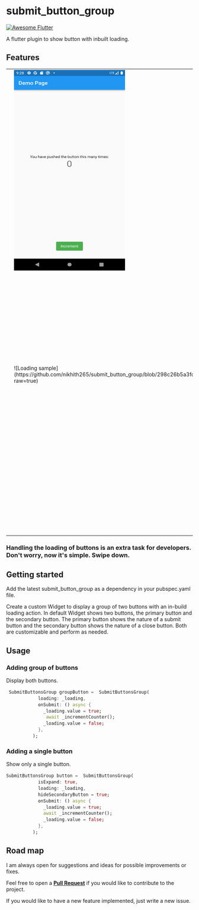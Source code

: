 <!-- 
This README describes the package. If you publish this package to pub.dev,
this README's contents appear on the landing page for your package.

For information about how to write a good package README, see the guide for
[writing package pages](https://dart.dev/guides/libraries/writing-package-pages). 

For general information about developing packages, see the Dart guide for
[creating packages](https://dart.dev/guides/libraries/create-library-packages)
and the Flutter guide for
[developing packages and plugins](https://flutter.dev/developing-packages). 
-->
# submit_button_group
<a href="https://stackoverflow.com/questions/tagged/flutter?sort=votes">
   <img alt="Awesome Flutter" src="https://img.shields.io/badge/Awesome-Flutter-blue.svg?longCache=true&style=flat-square" />
</a>


A flutter plugin to show button with inbuilt loading.

## Features

<table>
 <tr>
  <td><img src="https://raw.githubusercontent.com/nikhith265/submit_button_group/master/attachments/screen_shots/Screenshot_1671328831.png" alt="Button type one" width="300" height="540"></td>
  <td><img src="https://raw.githubusercontent.com/nikhith265/submit_button_group/master/attachments/screen_shots/Screenshot_1671330586.png" alt="Button type two" width="300" height="540"></td>
 </tr>
 <tr>
  <td><img src="https://raw.githubusercontent.com/nikhith265/submit_button_group/master/attachments/screen_shots/Screenshot_1671330607.png" alt="Button type three" width="300" height="540"></td>
<td>![Loading sample](https://github.com/nikhith265/submit_button_group/blob/298c26b5a3fcfe936f16deef0e8712c2fdc1b635/attachments/gif/sample_gif.gif?raw=true)</td>
 </tr>
 <tr>
  
   <td><img src="https://raw.githubusercontent.com/nikhith265/submit_button_group/master/attachments/screen_shots/Group%20535.png" alt="Button type three" width="300" height="150"></td>
 
 </tr>
</table>

<h3>Handling the loading of buttons is an extra task for developers. Don't worry, now it's simple. Swipe down. </h3>


## Getting started

Add the latest submit_button_group as a dependency in your pubspec.yaml file.

Create a custom Widget to display a group of two buttons with an in-build loading action. In default Widget shows two buttons, the primary button and the secondary button.  The primary button shows the nature of a submit button and the secondary button shows the nature of a close button. Both are customizable and perform as needed.

## Usage
### Adding group of buttons
Display both buttons.

```dart
 SubmitButtonsGroup groupButton =  SubmitButtonsGroup(  
            loading: _loading,
            onSubmit: () async {
              _loading.value = true;
               await _incrementCounter();
              _loading.value = false;
            },
          );
```
### Adding a single button

Show only a single button.

```dart
SubmitButtonsGroup button =  SubmitButtonsGroup(
            isExpand: true,
            loading: _loading,
            hideSecondaryButton = true;
            onSubmit: () async {
              _loading.value = true;
              await _incrementCounter();
              _loading.value = false;
            },
          );
```       
## Road map

I am always open for suggestions and ideas for possible improvements or fixes.

Feel free to open a <a href ="https://github.com/nikhith265/submit_button_group/pulls"> <Strong>Pull Request</Strong></a> if you would like to contribute to the project.

If you would like to have a new feature implemented, just write a new issue.

